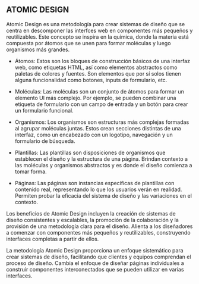 ## ATOMIC DESIGN 

Atomic Design es una metodología para crear sistemas de diseño que se centra en descomponer las interfces web en componentes más pequeños y reutilizables. Este concepto se inspira en la química, donde la materia está compuesta por átomos que se unen para formar moléculas y luego organismos más grandes. 

- Átomos: Estos son los bloques de construcción básicos de una interfaz web, como etiquetas HTML, así como elementos abstractos como paletas de colores y fuentes. Son elementos que por sí solos tienen alguna funcionalidad como botones, inputs de formulario, etc. 

- Moléculas: Las moléculas son un conjunto de átomos para formar un elemento UI más complejo. Por ejemplo, se pueden combinar una etiqueta de formulario con un campo de entrada y un botón para crear un formulario funcional. 

- Organismos: Los organismos son estructuras más complejas formadas al agrupar moléculas juntas. Estos crean secciones distintas de una interfaz, como un encabezado con un logotipo, navegación y un formulario de búsqueda.

- Plantillas: Las plantillas son disposiciones de organismos que establecen el diseño y la estructura de una página. Brindan contexto a las moléculas y organismos abstractos y es donde el diseño comienza a tomar forma.

- Páginas:  Las páginas son instancias específicas de plantillas con contenido real, representando lo que los usuarios verán en realidad. Permiten probar la eficacia del sistema de diseño y las variaciones en el contexto.

Los beneficios de Atomic Design incluyen la creación de sistemas de diseño consistentes y escalables, la promoción de la colaboración y la provisión de una metodología clara para el diseño. Alienta a los diseñadores a comenzar con componentes más pequeños y reutilizables, construyendo interfaces completas a partir de ellos.

La metodología Atomic Design proporciona un enfoque sistemático para crear sistemas de diseño, facilitando que clientes y equipos comprendan el proceso de diseño. Cambia el enfoque de diseñar páginas individuales a construir componentes interconectados que se pueden utilizar en varias interfaces.
